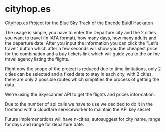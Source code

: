 # cityhop.es
CityHop.es Project for the  Blue Sky Track of the Encode Buidl Hackaton

The usage is simple, you have to enter the Departure city and the 2 cities you want to travel (in IATA format), how many days, how many adults and the departure date.
After you input the information you can click the "Let's travel" button which after a few seconds will show you the cheapest price for the combination and a buy tickets link which will guide you to the online travel agency listing the flights.

Right now the scope of the project is reduced due to time limitations, only 2 cities can be selected and a fixed date to stay in each city, with 2 cities, there are only 2 possible routes which simplifies the process of getting the data.

We're using the Skyscanner API to get the flights and prices information.

Due to the number of api calls we have to use we decided to do it in the frontend with a cloudfare serviceworker to maintain the API key secret

Future implementations will have n-cities, autosuggest for city name, range for days and range for departure date.


